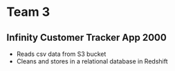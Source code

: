 # Team 3

## Infinity Customer Tracker App 2000

- Reads csv data from S3 bucket
- Cleans and stores in a relational database in Redshift